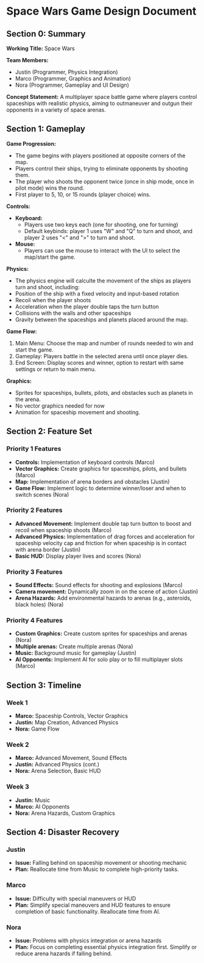 # Space Wars Game Design Document

## Section 0: Summary

**Working Title:** Space Wars

**Team Members:**
- Justin (Programmer, Physics Integration)
- Marco (Programmer, Graphics and Animation)
- Nora (Programmer, Gameplay and UI Design)

**Concept Statement:** A multiplayer space battle game where players control spaceships with realistic physics, aiming to outmaneuver and outgun their opponents in a variety of space arenas.

## Section 1: Gameplay

**Game Progression:**
- The game begins with players positioned at opposite corners of the map.
- Players control their ships, trying to eliminate opponents by shooting them.
- The player who shoots the opponent twice (once in ship mode, once in pilot mode) wins the round.
- First player to 5, 10, or 15 rounds (player choice) wins.

**Controls:**
- **Keyboard:**
  - Players use two keys each (one for shooting, one for turning)
  - Default keybinds: player 1 uses "W" and "Q" to turn and shoot, and player 2 uses "<" and ">" to turn and shoot.
- **Mouse:** 
  - Players can use the mouse to interact with the UI to select the map/start the game.

**Physics:**
- The physics engine will calculte the movement of the ships as players turn and shoot, including:
- Position of the ship with a fixed velocity and input-based rotation
- Recoil when the player shoots
- Acceleration when the player double taps the turn button
- Collisions with the walls and other spaceships
- Gravity between the spaceships and planets placed around the map.

**Game Flow:**
1. Main Menu: Choose the map and number of rounds needed to win and start the game.
2. Gameplay: Players battle in the selected arena until once player dies.
3. End Screen: Display scores and winner, option to restart with same settings or return to main menu.

**Graphics:**
- Sprites for spaceships, bullets, pilots, and obstacles such as planets in the arena.
- No vector graphics needed for now
- Animation for spaceship movement and shooting.

## Section 2: Feature Set

### Priority 1 Features
- **Controls:** Implementation of keyboard controls (Marco)
- **Vector Graphics:** Create graphics for spaceships, pilots, and bullets (Marco)
- **Map:** Implementation of arena borders and obstacles (Justin)
- **Game Flow:** Implement logic to determine winner/loser and when to switch scenes (Nora)

### Priority 2 Features
- **Advanced Movement:** Implement double tap turn button to boost and recoil when spaceship shoots (Marco)
- **Advanced Physics:** Implementation of drag forces and acceleration for spaceship velocity cap and friction for when spaceship is in contact with arena border (Justin)
- **Basic HUD:** Display player lives and scores (Nora)

### Priority 3 Features
- **Sound Effects:** Sound effects for shooting and explosions (Marco)
- **Camera movement:** Dynamically zoom in on the scene of action (Justin)
- **Arena Hazards:** Add environmental hazards to arenas (e.g., asteroids, black holes) (Nora)

### Priority 4 Features
- **Custom Graphics:** Create custom sprites for spaceships and arenas (Nora)
- **Multiple arenas:** Create multiple arenas (Nora)
- **Music:** Background music for gameplay (Justin)
- **AI Opponents:** Implement AI for solo play or to fill multiplayer slots (Marco)

## Section 3: Timeline

### Week 1
- **Marco:** Spaceship Controls, Vector Graphics
- **Justin:** Map Creation, Advanced Physics
- **Nora:** Game Flow

### Week 2
- **Marco:** Advanced Movement, Sound Effects
- **Justin:** Advanced Physics (cont.)
- **Nora:** Arena Selection, Basic HUD

### Week 3
- **Justin:** Music
- **Marco:** AI Opponents
- **Nora:** Arena Hazards, Custom Graphics

## Section 4: Disaster Recovery

### Justin
- **Issue:** Falling behind on spaceship movement or shooting mechanic
- **Plan:** Reallocate time from Music to complete high-priority tasks.

### Marco
- **Issue:** Difficulty with special maneuvers or HUD
- **Plan:** Simplify special maneuvers and HUD features to ensure completion of basic functionality. Reallocate time from AI.

### Nora
- **Issue:** Problems with physics integration or arena hazards
- **Plan:** Focus on completing essential physics integration first. Simplify or reduce arena hazards if falling behind.
